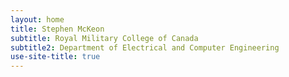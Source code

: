 ```yaml
---
layout: home
title: Stephen McKeon
subtitle: Royal Military College of Canada
subtitle2: Department of Electrical and Computer Engineering
use-site-title: true
---
```

